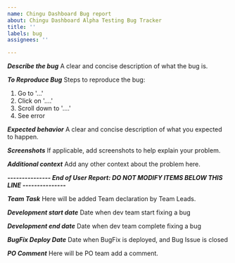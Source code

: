 ```yaml
---
name: Chingu Dashboard Bug report
about: Chingu Dashboard Alpha Testing Bug Tracker
title: ''
labels: bug
assignees: ''

---
```


***Describe the bug***
A clear and concise description of what the bug is.

***To Reproduce Bug***
Steps to reproduce the bug:
1. Go to '...'
2. Click on '....'
3. Scroll down to '....'
4. See error

***Expected behavior***
A clear and concise description of what you expected to happen.

***Screenshots***
If applicable, add screenshots to help explain your problem.


***Additional context***
Add any other context about the problem here.

***--------------- End of User Report: DO NOT MODIFY ITEMS BELOW THIS LINE ---------------***

***Team Task***
Here will be added Team declaration by Team Leads.

***Development start date***
Date when dev team start fixing a bug

***Development end date***
Date when dev team complete fixing a bug

***BugFix Deploy Date***
Date when BugFix is deployed, and Bug Issue is closed

***PO Comment***
Here will be PO team add a comment.
